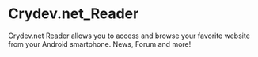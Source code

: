 Crydev.net_Reader
=================

Crydev.net Reader allows you to access and browse your favorite website from your Android smartphone. News, Forum and more!
